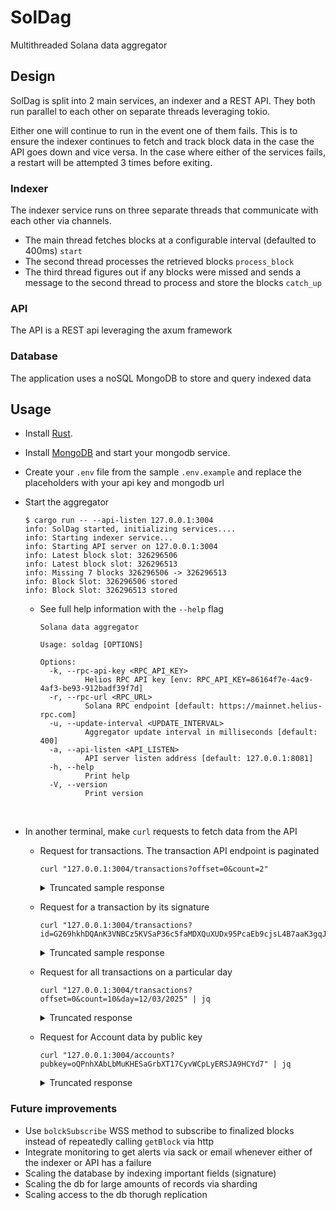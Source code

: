 # SolDag

Multithreaded Solana data aggregator

## Design

SolDag is split into 2 main services, an indexer and a REST API. They both run parallel to each other on separate threads leveraging tokio.

Either one will continue to run in the event one of them fails. This is to ensure the indexer continues to fetch and track block data in the case the API goes down and vice versa. In the case where either of the services fails, a restart will be attempted 3 times before exiting.

### Indexer

The indexer service runs on three separate threads that communicate with each other via channels.

- The main thread fetches blocks at a configurable interval (defaulted to 400ms) `start`
- The second thread processes the retrieved blocks `process_block`
- The third thread figures out if any blocks were missed and sends a message to the second thread to process and store the blocks `catch_up`

### API

The API is a REST api leveraging the axum framework

### Database

The application uses a noSQL MongoDB to store and query indexed data

## Usage

- Install [Rust](https://www.rust-lang.org/tools/install).

- Install [MongoDB](https://www.mongodb.com/docs/manual/installation/) and start your mongodb service.

- Create your `.env` file from the sample `.env.example` and replace the placeholders with your api key and mongodb url

- Start the aggregator

  ```console
  $ cargo run -- --api-listen 127.0.0.1:3004
  info: SolDag started, initializing services....
  info: Starting indexer service...
  info: Starting API server on 127.0.0.1:3004
  info: Latest block slot: 326296506
  info: Latest block slot: 326296513
  info: Missing 7 blocks 326296506 -> 326296513
  info: Block Slot: 326296506 stored
  info: Block Slot: 326296513 stored
  ```

  - See full help information with the `--help` flag

    ```console
    Solana data aggregator

    Usage: soldag [OPTIONS]

    Options:
      -k, --rpc-api-key <RPC_API_KEY>
              Helios RPC API key [env: RPC_API_KEY=86164f7e-4ac9-4af3-be93-912badf39f7d]
      -r, --rpc-url <RPC_URL>
              Solana RPC endpoint [default: https://mainnet.helius-rpc.com]
      -u, --update-interval <UPDATE_INTERVAL>
              Aggregator update interval in milliseconds [default: 400]
      -a, --api-listen <API_LISTEN>
              API server listen address [default: 127.0.0.1:8081]
      -h, --help
              Print help
      -V, --version
              Print version
    ```

  <br>

- In another terminal, make `curl` requests to fetch data from the API
  - Request for transactions. The transaction API endpoint is paginated

    ```console
    curl "127.0.0.1:3004/transactions?offset=0&count=2"
    ```

    <details>
    <summary>
    Truncated sample response
    </summary>
    ```json
    {
      "data": [
        {
          "signature": "27buXrMwymMGpH7f7hwVCfZKYn43qTJbrbLdL2TFoUqJjLjrBKBFJLBM6cwMWvqCvge5uZGMD67Zo3547zY3yfdA",
          "message": {
            "header": {
              "numRequiredSignatures": 1,
              "numReadonlySignedAccounts": 0,
              "numReadonlyUnsignedAccounts": 8
            },
            "accountKeys": [
              "4aRX4tq2mm5XS2PUUtJPcXUPvgrza5jvjKmoMZzUKcLM",
              "FrgX4DwXo4oUqLHXQBptgGzmDD3n6QuoJMwg4vsShJB3",
              "DsNE5dwdxycrSBtcbwJBDL6PX5zyHzCE1VxGjjt3pA13",
              "6hfptKnd3Gco5oeX4KEecgtrC2KGdZEtgrYCSpfUTH9Q",
              "H3toLGv3Jfm3okGJbXTSLAnCxjHRshBgeQbzR42EDKDr"
            ],
            "recentBlockhash": "936QCxNkveWhaubKMSerSh8YrMkT34tNEABkSEJB7Joo",
            "instructions": [
              {
                "programIdIndex": 14,
                "accounts": [0, 1],
                "data": "3ipZWfsEVvwfKuLHnCxucUGACrmwrFVcBg66chqPxZ4bfwW5CmUxeLdjQFMRKdTTnZiCc8BonyVESy45XyLoTuE4WUKHFdxf2SkbT8q7uvNtBUT8b5kvQ9qf5bmDMYtEobm56aSG14uwP3HwsNu824hWFFmybt9PnHa4DPjLc",
                "stackHeight": null
              },
              {
                "programIdIndex": 15,
                "accounts": [1, 16, 0, 17],
                "data": "2",
                "stackHeight": null
              }
            ],
            "addressTableLookups": []
          }
        },
        {
          "signature": "C8nq9Q732Hb7y9Ha96PaXXAjPLiBgoheCweAms2HVj9tqeUwmFVq8LjSP8dNSzsJNqbLXR9V6pCV8nfnc85YknQ",
          "message": {
            "header": {
              "numRequiredSignatures": 1,
              "numReadonlySignedAccounts": 0,
              "numReadonlyUnsignedAccounts": 1
            },
            "accountKeys": [
              "4aRX4tq2mm5XS2PUUtJPcXUPvgrza5jvjKmoMZzUKcLM",
              "3AVi9Tg9Uo68tJfuvoKvqKNWKkC5wPdSSdeBnizKZ6jT",
              "11111111111111111111111111111111"
            ],
            "recentBlockhash": "936QCxNkveWhaubKMSerSh8YrMkT34tNEABkSEJB7Joo"
          }
        }
      ],
      "next": 10
    }
    ```
    </details>

  - Request for a transaction by its signature

    ```console
    curl "127.0.0.1:3004/transactions?id=G269hkhDQAnK3VNBCz5KVSaP36c5faMDXQuXUDx95PcaEb9cjsL4B7aaK3gqJSHKEvyzH2t9VESJAsQWeryUWNY"
    ```

    <details>
    <summary>
    Truncated sample response
    </summary>

    ```json
    {
      "data": [
        {
          "signature": "G269hkhDQAnK3VNBCz5KVSaP36c5faMDXQuXUDx95PcaEb9cjsL4B7aaK3gqJSHKEvyzH2t9VESJAsQWeryUWNY",
          "message": {
            "header": {
              "numRequiredSignatures": 1,
              "numReadonlySignedAccounts": 0,
              "numReadonlyUnsignedAccounts": 4
            },
            "accountKeys": [
              "66ZC9U8y1uYaAxt4WFYVW11YZeZohvi8ev6wBHsAxykh",
              "GqkoL5E6KemXssCgdRY2wMayPYLhqbaBPfvQmedinuzZ",
              "GDiwGW1o5d4M4TE6PPZM29MakiyXjDgkMPmaqE1RqWb8",
              "F431ucBAkDygeRYVt5eXHapsjKmJ6PbBEz9HabdXnbn1",
              "DKFL2M3TZHz1YrzQQrFmxHHY9YdiPszGZ9n42FFfDvk5",
              "98ACAEUMPE45oVRZF7Ac24LBeFgntg6SLbcNh3SnhaZ6",
              "ComputeBudget111111111111111111111111111111",
              "675kPX9MHTjS2zt1qfr1NYHuzeLXfQM9H24wFSUt1Mp8",
              "TokenkegQfeZyiNwAJbNbGKPFXCWuBvf9Ss623VQ5DA",
              "5Q544fKrFoe6tsEbD7S8EmxGTJYAKtTVhAW5Q5pge4j1"
            ],
            "recentBlockhash": "GyMWAKtDp7hYuNqYMSsPDwWSL172ffMN3TTyPX6JphGF"
          }
        }
      ],
      "next": null
    }
    ```

    </details>

  - Request for all transactions on a particular day

    ```console
    curl "127.0.0.1:3004/transactions?offset=0&count=10&day=12/03/2025" | jq
    ```

    <details>
    <summary>Truncated response</summary>
    ```json
    {
      "data": [
        {
          "signature": "4k1koRtgKowKnrSj3AtrHfaFWjFZUpoHXTZ6mtrFSnDtj8r1UQyDrqfdPokXVV9LAGVCkaUJJzbhmEeoyCmuZzoH",
          "message": {
            "header": {
              "numRequiredSignatures": 1,
              "numReadonlySignedAccounts": 0,
              "numReadonlyUnsignedAccounts": 1
            },
            "accountKeys": [
              "TJxW8fs18KgZp1G4ghMkR5GsxdiKMbgpan4weFThaQ5",
              "8qPCNWqVehF1Sc7YgUKUr7DUZtt514WHF71Wah8ZTkgR",
              "Vote111111111111111111111111111111111111111"
            ],
            "recentBlockhash": "9tPTJskeaSRkrou9JbpPMFWdtVjynNkvsFDmNX4NT2b",
            "instructions": [
              {
                "programIdIndex": 2,
                "accounts": [1, 0],
                "data": "67MGn4zSJG416V2T17qzkfjvLXKLh8YH1PoXoCET5nmsgjsDT9JQXmDLzmfUDs7bjNaUXmipR3f1bQBmiq5VofW5tBXqGnf9DTD9esoWxiCsugLRosEJaqHZTaup8A2nk7cR2SqhKSgbBKapunmknf2TQpfyW9ita5URMXop7vAkujXJXQzctKCuw6UwBfB8EiaNpv8hZD",
                "stackHeight": null
              }
            ]
          }
        }
      ],
      "next": 10
    }
    ```
    </details>
  
  - Request for Account data by public key
    ```console
    curl "127.0.0.1:3004/accounts?pubkey=oQPnhXAbLbMuKHESaGrbXT17CyvWCpLyERSJA9HCYd7" | jq
    ```
    <details>
    <summary>Truncated response</summary>
    ```json
    {
      "data": {
        "lamports": 1141440,
        "data": [
          2, 0, 0, 0, 41, 117, 101, 173, 128, 196, 26, 61, 165, 216, 89, 144, 59,
          132, 58, 175
        ],
        "owner": [
          2, 168, 246, 145, 78, 136, 161, 176, 226, 16, 21, 62, 247, 99, 174, 43, 0,
          194, 185, 61, 22, 193, 36, 210, 192, 83, 122, 16, 4, 128, 0, 0
        ],
        "executable": true,
        "rentEpoch": 18446744073709551615
      }
    }
    ```
    </details>


### Future improvements

- Use `bolckSubscribe` WSS method to subscribe to finalized blocks instead of repeatedly calling `getBlock` via http
- Integrate monitoring to get alerts via sack or email whenever either of the indexer or API has a failure
- Scaling the database by indexing important fields (signature)
- Scaling the db for large amounts of records via sharding
- Scaling access to the db thorugh replication
